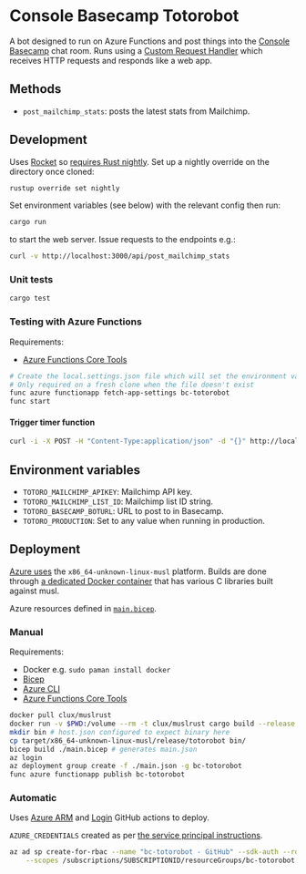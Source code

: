 # Console Basecamp Totorobot

A bot designed to run on Azure Functions and post things into the
[Console](https://console.dev) [Basecamp](https://basecamp.com) chat room. Runs
using a [Custom Request
Handler](https://docs.microsoft.com/en-us/azure/azure-functions/functions-custom-handlers)
which receives HTTP requests and responds like a web app.

## Methods
* `post_mailchimp_stats`: posts the latest stats from Mailchimp.

## Development

Uses [Rocket](https://rocket.rs/) so [requires Rust
nightly](https://rocket.rs/v0.4/guide/getting-started/). Set up a nightly
override on the directory once cloned:

```zsh
rustup override set nightly
```

Set environment variables (see below) with the relevant config then run:

```zsh
cargo run
```

to start the web server. Issue requests to the endpoints e.g.:

```zsh
curl -v http://localhost:3000/api/post_mailchimp_stats
```

### Unit tests

```zsh
cargo test
```

### Testing with Azure Functions

Requirements:

* [Azure Functions Core
  Tools](https://docs.microsoft.com/en-us/azure/azure-functions/functions-run-local#v2)

```zsh
# Create the local.settings.json file which will set the environment variables
# Only required on a fresh clone when the file doesn't exist
func azure functionapp fetch-app-settings bc-totorobot
func start
```

#### Trigger timer function
```zsh
curl -i -X POST -H "Content-Type:application/json" -d "{}" http://localhost:7071/admin/functions/post_mailchimp_stats
```

## Environment variables

* `TOTORO_MAILCHIMP_APIKEY`: Mailchimp API key.
* `TOTORO_MAILCHIMP_LIST_ID`: Mailchimp list ID string.
* `TOTORO_BASECAMP_BOTURL`: URL to post to in Basecamp.
* `TOTORO_PRODUCTION`: Set to any value when running in production.

## Deployment

[Azure
uses](https://docs.microsoft.com/en-us/azure/azure-functions/create-first-function-vs-code-other?tabs=rust%2Clinux#compile-the-custom-handler-for-azure)
the `x86_64-unknown-linux-musl` platform. Builds are done through [a dedicated
Docker container](https://github.com/clux/muslrust) that has various C
libraries built against musl.

Azure resources defined in [`main.bicep`](main.bicep).

### Manual

Requirements:

* Docker e.g. `sudo paman install docker`
* [Bicep](https://github.com/Azure/bicep/blob/main/docs/installing.md)
* [Azure CLI](https://docs.microsoft.com/en-us/cli/azure/install-azure-cli)
* [Azure Functions Core
  Tools](https://docs.microsoft.com/en-us/azure/azure-functions/functions-run-local#v2)

```zsh
docker pull clux/muslrust
docker run -v $PWD:/volume --rm -t clux/muslrust cargo build --release
mkdir bin # host.json configured to expect binary here
cp target/x86_64-unknown-linux-musl/release/totorobot bin/
bicep build ./main.bicep # generates main.json
az login
az deployment group create -f ./main.json -g bc-totorobot
func azure functionapp publish bc-totorobot
```

### Automatic

Uses [Azure
ARM](https://github.com/marketplace/actions/deploy-azure-resource-manager-arm-template)
and [Login](https://github.com/marketplace/actions/azure-login) GitHub actions
to deploy.

`AZURE_CREDENTIALS` created as per [the service principal
instructions](https://github.com/marketplace/actions/azure-login#configure-deployment-credentials).

```zsh
az ad sp create-for-rbac --name "bc-totorobot - GitHub" --sdk-auth --role contributor \
    --scopes /subscriptions/SUBSCRIPTIONID/resourceGroups/bc-totorobot
```

